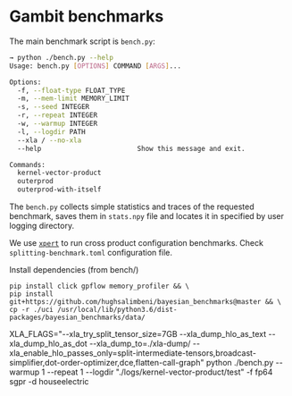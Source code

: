 Gambit benchmarks 
===

The main benchmark script is `bench.py`:

```bash
→ python ./bench.py --help
Usage: bench.py [OPTIONS] COMMAND [ARGS]...

Options:
  -f, --float-type FLOAT_TYPE
  -m, --mem-limit MEMORY_LIMIT
  -s, --seed INTEGER
  -r, --repeat INTEGER
  -w, --warmup INTEGER
  -l, --logdir PATH
  --xla / --no-xla
  --help                        Show this message and exit.

Commands:
  kernel-vector-product
  outerprod
  outerprod-with-itself
```

The `bench.py` collects simple statistics and traces of the requested benchmark, saves them in `stats.npy` file and locates it in specified by user logging directory.

We use [`xpert`](https://github.com/awav/xpert) to run cross product configuration benchmarks. Check `splitting-benchmark.toml` configuration file.

Install dependencies (from bench/)
```
pip install click gpflow memory_profiler && \
pip install git+https://github.com/hughsalimbeni/bayesian_benchmarks@master && \
cp -r ./uci /usr/local/lib/python3.6/dist-packages/bayesian_benchmarks/data/
```

XLA_FLAGS="--xla_try_split_tensor_size=7GB --xla_dump_hlo_as_text --xla_dump_hlo_as_dot --xla_dump_to=./xla-dump/ --xla_enable_hlo_passes_only=split-intermediate-tensors,broadcast-simplifier,dot-order-optimizer,dce,flatten-call-graph" python ./bench.py --warmup 1 --repeat 1 --logdir "./logs/kernel-vector-product/test" -f fp64 sgpr -d houseelectric
